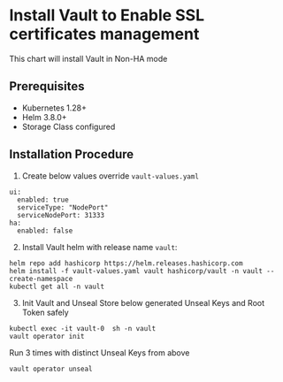 <!--- app-name: Vault --->

# Install Vault to Enable SSL certificates management
This chart will install Vault in Non-HA mode  

## Prerequisites
- Kubernetes 1.28+
- Helm 3.8.0+
- Storage Class configured

## Installation Procedure
1. Create below values override `vault-values.yaml`
```console
ui:
  enabled: true
  serviceType: "NodePort"
  serviceNodePort: 31333
ha:
  enabled: false
```

2. Install Vault helm with release name `vault`:
```
helm repo add hashicorp https://helm.releases.hashicorp.com 
helm install -f vault-values.yaml vault hashicorp/vault -n vault --create-namespace
kubectl get all -n vault
```

3. Init Vault and Unseal
Store below generated Unseal Keys and Root Token safely
```
kubectl exec -it vault-0  sh -n vault
vault operator init
```

Run 3 times with distinct Unseal Keys from above 
```
vault operator unseal
```


